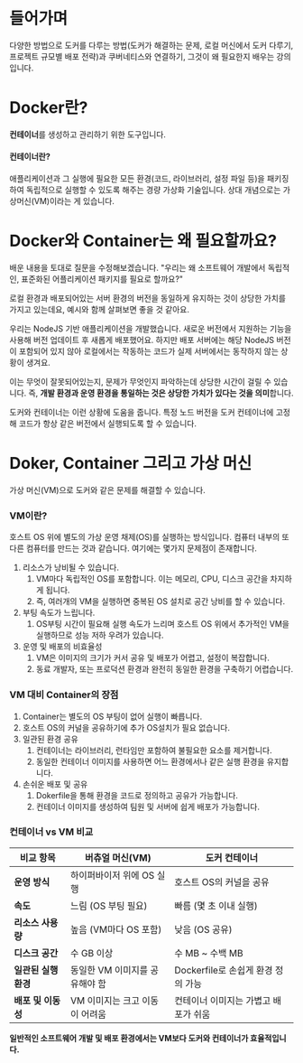 # 들어가며

다양한 방법으로 도커를 다루는 방법(도커가 해결하는 문제, 로컬 머신에서 도커 다루기, 프로젝트 규모별 배포 전략)과 쿠버네티스와 연결하기, 그것이 왜 필요한지 배우는 강의입니다.


# Docker란?

**컨테이너**를 생성하고 관리하기 위한 도구입니다.

#### 컨테이너란?

애플리케이션과 그 실행에 필요한 모든 환경(코드, 라이브러리, 설정 파일 등)을 패키징하여 독립적으로 실행할 수 있도록 해주는 경량 가상화 기술입니다.
상대 개념으로는 가상머신(VM)이라는 게 있습니다.


# Docker와 Container는 왜 필요할까요?

배운 내용을 토대로 질문을 수정해보겠습니다.
"우리는 왜 소프트웨어 개발에서 독립적인, 표준화된 어플리케이션 패키지를 필요로 할까요?"

로컬 환경과 배포되어있는 서버 환경의 버전을 동일하게 유지하는 것이 상당한 가치를 가지고 있는데요, 예시와 함께 살펴보면 좋을 것 같아요.

우리는 NodeJS 기반 애플리케이션을 개발했습니다. 새로운 버전에서 지원하는 기능을 사용해 버전 업데이트 후 새롭게 배포했어요. 하지만 배포 서버에는 해당 NodeJS 버전이 포함되어 있지 않아 로컬에서는 작동하는 코드가 실제 서버에서는 동작하지 않는 상황이 생겨요.

이는 무엇이 잘못되어있는지, 문제가 무엇인지 파악하는데 상당한 시간이 걸릴 수 있습니다.
즉, **개발 환경과 운영 환경을 통일하는 것은 상당한 가치가 있다는 것을 의미**합니다.

도커와 컨테이너는 이런 상황에 도움을 줍니다.
특정 노드 버전을 도커 컨테이너에 고정해 코드가 항상 같은 버전에서 실행되도록 할 수 있습니다.


# Doker, Container 그리고 가상 머신

가상 머신(VM)으로 도커와 같은 문제를 해결할 수 있습니다.

### VM이란?

호스트 OS 위에 별도의 가상 운영 채제(OS)를 실행하는 방식입니다. 컴퓨터 내부의 또 다른 컴퓨터를 만드는 것과 같습니다. 여기에는 몇가지 문제점이 존재합니다.

1. 리소스가 낭비될 수 있습니다.
   1. VM마다 독립적인 OS를 포함합니다. 이는 메모리, CPU, 디스크 공간을 차지하게 됩니다.
   2. 즉, 여러개의 VM을 실행하면 중복된 OS 설치로 공간 낭비를 할 수 있습니다.
2. 부팅 속도가 느립니다.
   1. OS부팅 시간이 필요해 실행 속도가 느리며 호스트 OS 위에서 추가적인 VM을 실행하므로 성능 저하 우려가 있습니다.
3. 운영 및 배포의 비효율성
   1. VM은 이미지의 크기가 커서 공유 및 배포가 어렵고, 설정이 복잡합니다.
   2. 동료 개발자, 또는 프로덕션 환경과 완전히 동일한 환경을 구축하기 어렵습니다.

### VM 대비 Container의 장점

1. Container는 별도의 OS 부팅이 없어 실행이 빠릅니다.
2. 호스트 OS의 커널을 공유하기에 추가 OS설치가 필요 없습니다.
3. 일관된 환경 공유
   1. 컨테이너는 라이브러리, 런타임만 포함하여 불필요한 요소를 제거합니다.
   2. 동일한 컨테이너 이미지를 사용하면 어느 환경에서나 같은 실행 환경을 유지합니다.
4. 손쉬운 배포 및 공유
   1. Dokerfile을 통해 환경을 코드로 정의하고 공유가 가능합니다.
   2. 컨테이너 이미지를 생성하여 팀원 및 서버에 쉽게 배포가 가능합니다.

### 컨테이너 vs VM 비교

| 비교 항목            | **버츄얼 머신(VM)**            | **도커 컨테이너**                    |
| -------------------- | ------------------------------ | ------------------------------------ |
| **운영 방식**        | 하이퍼바이저 위에 OS 실행      | 호스트 OS의 커널을 공유              |
| **속도**             | 느림 (OS 부팅 필요)            | 빠름 (몇 초 이내 실행)               |
| **리소스 사용량**    | 높음 (VM마다 OS 포함)          | 낮음 (OS 공유)                       |
| **디스크 공간**      | 수 GB 이상                     | 수 MB ~ 수백 MB                      |
| **일관된 실행 환경** | 동일한 VM 이미지를 공유해야 함 | Dockerfile로 손쉽게 환경 정의 가능   |
| **배포 및 이동성**   | VM 이미지는 크고 이동이 어려움 | 컨테이너 이미지는 가볍고 배포가 쉬움 |

**일반적인 소프트웨어 개발 및 배포 환경에서는 VM보다 도커와 컨테이너가 효율적입니다.**
